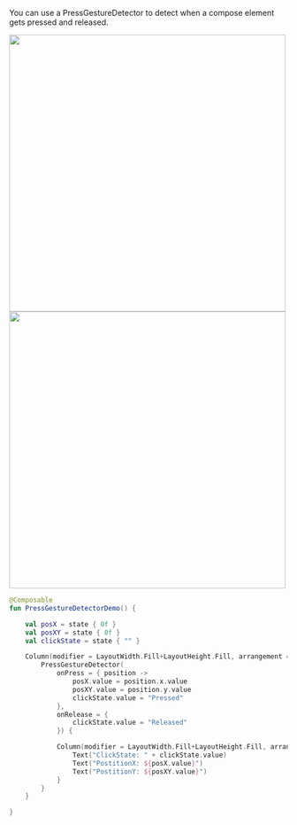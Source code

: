 You can use a PressGestureDetector to detect when a compose element gets pressed and released.

<p align="left">
  <img src ="../../images/PressGesturePressed.png" height=500 />
<img src ="../../images/PressGestureReleased.png" height=500 />
</p>

```kotlin
@Composable
fun PressGestureDetectorDemo() {

    val posX = state { 0f }
    val posXY = state { 0f }
    val clickState = state { "" }

    Column(modifier = LayoutWidth.Fill+LayoutHeight.Fill, arrangement = Arrangement.Center) {
        PressGestureDetector(
            onPress = { position ->
                posX.value = position.x.value
                posXY.value = position.y.value
                clickState.value = "Pressed"
            },
            onRelease = {
                clickState.value = "Released"
            }) {

            Column(modifier = LayoutWidth.Fill+LayoutHeight.Fill, arrangement = Arrangement.Center) {
                Text("ClickState: " + clickState.value)
                Text("PostitionX: ${posX.value}")
                Text("PostitionY: ${posXY.value}")
            }
        }
    }

}
```